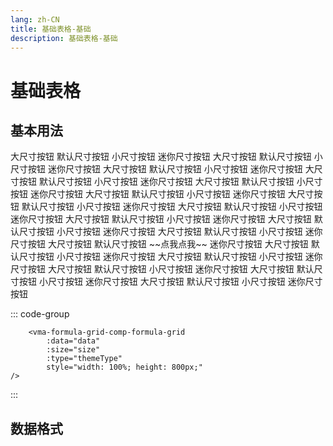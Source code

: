 ```yaml
---
lang: zh-CN
title: 基础表格-基础
description: 基础表格-基础
---
```


# 基础表格

## 基本用法

<p>
        <vma-formula-grid-comp-button type="default" size="large">大尺寸按钮</vma-formula-grid-comp-button>
        <vma-formula-grid-comp-button type="default">默认尺寸按钮</vma-formula-grid-comp-button>
        <vma-formula-grid-comp-button type="default" size="small">小尺寸按钮</vma-formula-grid-comp-button>
        <vma-formula-grid-comp-button type="default" size="mini">迷你尺寸按钮</vma-formula-grid-comp-button>
        <vma-formula-grid-comp-button type="primary" size="large">大尺寸按钮</vma-formula-grid-comp-button>
        <vma-formula-grid-comp-button type="primary">默认尺寸按钮</vma-formula-grid-comp-button>
        <vma-formula-grid-comp-button type="primary" size="small">小尺寸按钮</vma-formula-grid-comp-button>
        <vma-formula-grid-comp-button type="primary" size="mini">迷你尺寸按钮</vma-formula-grid-comp-button>
        <vma-formula-grid-comp-button type="success" size="large">大尺寸按钮</vma-formula-grid-comp-button>
        <vma-formula-grid-comp-button type="success">默认尺寸按钮</vma-formula-grid-comp-button>
        <vma-formula-grid-comp-button type="success" size="small">小尺寸按钮</vma-formula-grid-comp-button>
        <vma-formula-grid-comp-button type="success" size="mini">迷你尺寸按钮</vma-formula-grid-comp-button>
        <vma-formula-grid-comp-button type="warning" size="large">大尺寸按钮</vma-formula-grid-comp-button>
        <vma-formula-grid-comp-button type="warning">默认尺寸按钮</vma-formula-grid-comp-button>
        <vma-formula-grid-comp-button type="warning" size="small">小尺寸按钮</vma-formula-grid-comp-button>
        <vma-formula-grid-comp-button type="warning" size="mini">迷你尺寸按钮</vma-formula-grid-comp-button>
        <vma-formula-grid-comp-button type="danger" size="large">大尺寸按钮</vma-formula-grid-comp-button>
        <vma-formula-grid-comp-button type="danger">默认尺寸按钮</vma-formula-grid-comp-button>
        <vma-formula-grid-comp-button type="danger" size="small">小尺寸按钮</vma-formula-grid-comp-button>
        <vma-formula-grid-comp-button type="danger" size="mini">迷你尺寸按钮</vma-formula-grid-comp-button>
        <vma-formula-grid-comp-button plain type="primary" size="large">大尺寸按钮</vma-formula-grid-comp-button>
        <vma-formula-grid-comp-button plain type="primary">默认尺寸按钮</vma-formula-grid-comp-button>
        <vma-formula-grid-comp-button plain type="primary" size="small">小尺寸按钮</vma-formula-grid-comp-button>
        <vma-formula-grid-comp-button plain type="primary" size="mini">迷你尺寸按钮</vma-formula-grid-comp-button>
        <vma-formula-grid-comp-button plain type="success" size="large">大尺寸按钮</vma-formula-grid-comp-button>
        <vma-formula-grid-comp-button plain type="success">默认尺寸按钮</vma-formula-grid-comp-button>
        <vma-formula-grid-comp-button plain type="success" size="small">小尺寸按钮</vma-formula-grid-comp-button>
        <vma-formula-grid-comp-button plain type="success" size="mini">迷你尺寸按钮</vma-formula-grid-comp-button>
        <vma-formula-grid-comp-button plain type="warning" size="large">大尺寸按钮</vma-formula-grid-comp-button>
        <vma-formula-grid-comp-button plain type="warning">默认尺寸按钮</vma-formula-grid-comp-button>
        <vma-formula-grid-comp-button plain type="warning" size="small">小尺寸按钮</vma-formula-grid-comp-button>
        <vma-formula-grid-comp-button plain type="warning" size="mini">迷你尺寸按钮</vma-formula-grid-comp-button>
        <vma-formula-grid-comp-button plain type="danger" size="large">大尺寸按钮</vma-formula-grid-comp-button>
        <vma-formula-grid-comp-button plain type="danger">默认尺寸按钮</vma-formula-grid-comp-button>
        <vma-formula-grid-comp-button plain type="danger" size="small">小尺寸按钮</vma-formula-grid-comp-button>
        <vma-formula-grid-comp-button plain type="danger" size="mini">迷你尺寸按钮</vma-formula-grid-comp-button>
        <vma-formula-grid-comp-button plain disabled type="danger" size="large">大尺寸按钮 </vma-formula-grid-comp-button>
        <vma-formula-grid-comp-button plain disabled type="danger">默认尺寸按钮</vma-formula-grid-comp-button>
        <vma-formula-grid-comp-button plain disabled type="danger" size="small">小尺寸按钮 </vma-formula-grid-comp-button>
        <vma-formula-grid-comp-button plain disabled type="danger" size="mini">迷你尺寸按钮 </vma-formula-grid-comp-button>
        <vma-formula-grid-comp-button plain loading disabled type="danger" size="large" loading-text="加载中..."
          >大尺寸按钮
        </vma-formula-grid-comp-button>
        <vma-formula-grid-comp-button plain loading disabled type="danger" loading-text="加载中..."
          >默认尺寸按钮
        </vma-formula-grid-comp-button>
        <vma-formula-grid-comp-button plain loading disabled type="danger" size="small" loading-text="加载中..."
          >小尺寸按钮
        </vma-formula-grid-comp-button>
        <vma-formula-grid-comp-button plain disabled type="danger" size="mini" loading-text="加载中..."
          >迷你尺寸按钮
        </vma-formula-grid-comp-button>
        <vma-formula-grid-comp-button
          plain
          loading
          disabled
          type="danger"
          size="large"
          loading-text="加载中..."
          loading-category="spinner"
          >大尺寸按钮
        </vma-formula-grid-comp-button>
        <vma-formula-grid-comp-button plain loading disabled type="danger" loading-text="加载中..."
          >默认尺寸按钮
        </vma-formula-grid-comp-button>
        <vma-formula-grid-comp-button plain type="danger" size="small" loading-text="加载中..." @click="clickEvent"
          >~~点我点我~~
        </vma-formula-grid-comp-button>
        <vma-formula-grid-comp-button
          plain
          :loading="isLoading"
          :disabled="isLoading"
          type="danger"
          size="mini"
          loading-text="加载中..."
          >迷你尺寸按钮
        </vma-formula-grid-comp-button>
        <vma-formula-grid-comp-button type="default" size="large" icon="businesscard">大尺寸按钮</vma-formula-grid-comp-button>
        <vma-formula-grid-comp-button type="default" icon="businesscard">默认尺寸按钮</vma-formula-grid-comp-button>
        <vma-formula-grid-comp-button type="default" size="small" icon="bookmark" icon-position="right"
          >小尺寸按钮</vma-formula-grid-comp-button
        >
        <vma-formula-grid-comp-button type="default" size="mini" icon="bookmark" icon-position="right"
          >迷你尺寸按钮</vma-formula-grid-comp-button
        >
        <vma-formula-grid-comp-button type="primary" size="large" icon="businesscard">大尺寸按钮</vma-formula-grid-comp-button>
        <vma-formula-grid-comp-button type="success" icon="businesscard">默认尺寸按钮</vma-formula-grid-comp-button>
        <vma-formula-grid-comp-button type="warning" size="small" icon="bookmark">小尺寸按钮</vma-formula-grid-comp-button>
        <vma-formula-grid-comp-button type="danger" size="mini" icon="bookmark">迷你尺寸按钮</vma-formula-grid-comp-button>
        <vma-formula-grid-comp-button plain type="primary" size="large" icon="bookmark">大尺寸按钮</vma-formula-grid-comp-button>
        <vma-formula-grid-comp-button plain type="success" icon="bookmark">默认尺寸按钮</vma-formula-grid-comp-button>
        <vma-formula-grid-comp-button plain type="warning" size="small" icon="bookmark">小尺寸按钮</vma-formula-grid-comp-button>
        <vma-formula-grid-comp-button plain type="danger" size="mini" icon="bookmark">迷你尺寸按钮</vma-formula-grid-comp-button>
        <vma-formula-grid-comp-button round plain type="primary" size="large" icon="bookmark" icon-position="right"
          >大尺寸按钮</vma-formula-grid-comp-button
        >
        <vma-formula-grid-comp-button round plain type="success" icon="bookmark" icon-position="right"
          >默认尺寸按钮</vma-formula-grid-comp-button
        >
        <vma-formula-grid-comp-button round plain type="warning" size="small" icon="bookmark">小尺寸按钮</vma-formula-grid-comp-button>
        <vma-formula-grid-comp-button round plain type="danger" size="mini" icon="bookmark">迷你尺寸按钮</vma-formula-grid-comp-button>
        <vma-formula-grid-comp-button round type="primary" size="large" icon="bookmark">大尺寸按钮</vma-formula-grid-comp-button>
        <vma-formula-grid-comp-button round type="success" icon="bookmark">默认尺寸按钮</vma-formula-grid-comp-button>
        <vma-formula-grid-comp-button round type="warning" size="small" icon="bookmark">小尺寸按钮</vma-formula-grid-comp-button>
        <vma-formula-grid-comp-button round type="danger" size="mini" icon="bookmark">迷你尺寸按钮</vma-formula-grid-comp-button>
        <vma-formula-grid-comp-button plain type="primary" size="large" icon="bookmark"></vma-formula-grid-comp-button>
        <vma-formula-grid-comp-button plain type="success" icon="bookmark"></vma-formula-grid-comp-button>
        <vma-formula-grid-comp-button plain type="warning" size="small" icon="bookmark"></vma-formula-grid-comp-button>
        <vma-formula-grid-comp-button plain type="danger" size="mini" icon="bookmark"></vma-formula-grid-comp-button>
        <vma-formula-grid-comp-button type="primary" size="large" icon="bookmark"></vma-formula-grid-comp-button>
        <vma-formula-grid-comp-button type="success" icon="bookmark"></vma-formula-grid-comp-button>
        <vma-formula-grid-comp-button type="warning" size="small" icon="bookmark"></vma-formula-grid-comp-button>
        <vma-formula-grid-comp-button type="danger" size="mini" icon="bookmark"></vma-formula-grid-comp-button>
        <vma-formula-grid-comp-button round plain type="primary" size="large" icon="bookmark"></vma-formula-grid-comp-button>
        <vma-formula-grid-comp-button round plain type="success" icon="bookmark"></vma-formula-grid-comp-button>
        <vma-formula-grid-comp-button round plain type="warning" size="small" icon="bookmark"></vma-formula-grid-comp-button>
        <vma-formula-grid-comp-button round plain type="danger" size="mini" icon="bookmark"></vma-formula-grid-comp-button>
        <vma-formula-grid-comp-button round type="primary" size="large" icon="bookmark"></vma-formula-grid-comp-button>
        <vma-formula-grid-comp-button round type="success" icon="bookmark"></vma-formula-grid-comp-button>
        <vma-formula-grid-comp-button round type="warning" size="small" icon="bookmark"></vma-formula-grid-comp-button>
        <vma-formula-grid-comp-button round type="danger" size="mini" icon="bookmark"></vma-formula-grid-comp-button>
</p>

::: code-group
```vue
    <vma-formula-grid-comp-formula-grid 
        :data="data" 
        :size="size" 
        :type="themeType"
        style="width: 100%; height: 800px;"
/>
```
:::

## 数据格式


<script lang="ts">
import { defineComponent, ref } from 'vue';

  export default defineComponent({
    name: 'Button',
    setup() {
      const isLoading = ref<boolean>(false);

      const clickEvent = () => {
        isLoading.value = !isLoading.value
      };

      return {
        isLoading,
        clickEvent,
      }
    },
  })
</script>
